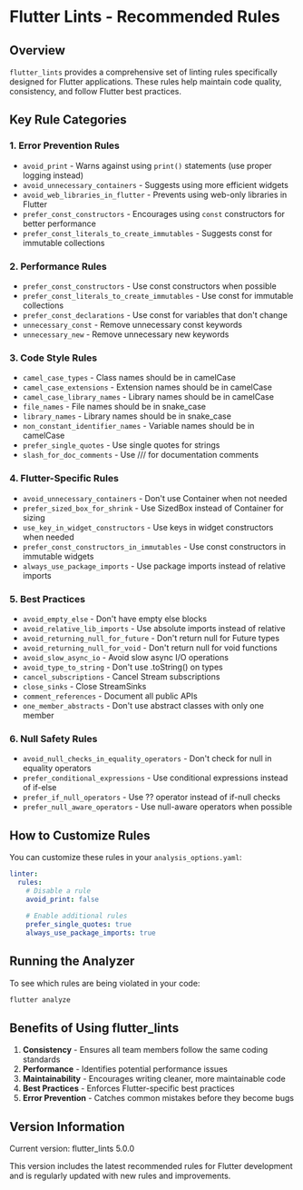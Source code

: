 # Flutter Lints - Recommended Rules

## Overview
`flutter_lints` provides a comprehensive set of linting rules specifically designed for Flutter applications. These rules help maintain code quality, consistency, and follow Flutter best practices.

## Key Rule Categories

### 1. **Error Prevention Rules**
- `avoid_print` - Warns against using `print()` statements (use proper logging instead)
- `avoid_unnecessary_containers` - Suggests using more efficient widgets
- `avoid_web_libraries_in_flutter` - Prevents using web-only libraries in Flutter
- `prefer_const_constructors` - Encourages using `const` constructors for better performance
- `prefer_const_literals_to_create_immutables` - Suggests const for immutable collections

### 2. **Performance Rules**
- `prefer_const_constructors` - Use const constructors when possible
- `prefer_const_literals_to_create_immutables` - Use const for immutable collections
- `prefer_const_declarations` - Use const for variables that don't change
- `unnecessary_const` - Remove unnecessary const keywords
- `unnecessary_new` - Remove unnecessary new keywords

### 3. **Code Style Rules**
- `camel_case_types` - Class names should be in camelCase
- `camel_case_extensions` - Extension names should be in camelCase
- `camel_case_library_names` - Library names should be in camelCase
- `file_names` - File names should be in snake_case
- `library_names` - Library names should be in snake_case
- `non_constant_identifier_names` - Variable names should be in camelCase
- `prefer_single_quotes` - Use single quotes for strings
- `slash_for_doc_comments` - Use /// for documentation comments

### 4. **Flutter-Specific Rules**
- `avoid_unnecessary_containers` - Don't use Container when not needed
- `prefer_sized_box_for_shrink` - Use SizedBox instead of Container for sizing
- `use_key_in_widget_constructors` - Use keys in widget constructors when needed
- `prefer_const_constructors_in_immutables` - Use const constructors in immutable widgets
- `always_use_package_imports` - Use package imports instead of relative imports

### 5. **Best Practices**
- `avoid_empty_else` - Don't have empty else blocks
- `avoid_relative_lib_imports` - Use absolute imports instead of relative
- `avoid_returning_null_for_future` - Don't return null for Future types
- `avoid_returning_null_for_void` - Don't return null for void functions
- `avoid_slow_async_io` - Avoid slow async I/O operations
- `avoid_type_to_string` - Don't use .toString() on types
- `cancel_subscriptions` - Cancel Stream subscriptions
- `close_sinks` - Close StreamSinks
- `comment_references` - Document all public APIs
- `one_member_abstracts` - Don't use abstract classes with only one member

### 6. **Null Safety Rules**
- `avoid_null_checks_in_equality_operators` - Don't check for null in equality operators
- `prefer_conditional_expressions` - Use conditional expressions instead of if-else
- `prefer_if_null_operators` - Use ?? operator instead of if-null checks
- `prefer_null_aware_operators` - Use null-aware operators when possible

## How to Customize Rules

You can customize these rules in your `analysis_options.yaml`:

```yaml
linter:
  rules:
    # Disable a rule
    avoid_print: false
    
    # Enable additional rules
    prefer_single_quotes: true
    always_use_package_imports: true
```

## Running the Analyzer

To see which rules are being violated in your code:

```bash
flutter analyze
```

## Benefits of Using flutter_lints

1. **Consistency** - Ensures all team members follow the same coding standards
2. **Performance** - Identifies potential performance issues
3. **Maintainability** - Encourages writing cleaner, more maintainable code
4. **Best Practices** - Enforces Flutter-specific best practices
5. **Error Prevention** - Catches common mistakes before they become bugs

## Version Information
Current version: flutter_lints 5.0.0

This version includes the latest recommended rules for Flutter development and is regularly updated with new rules and improvements.

